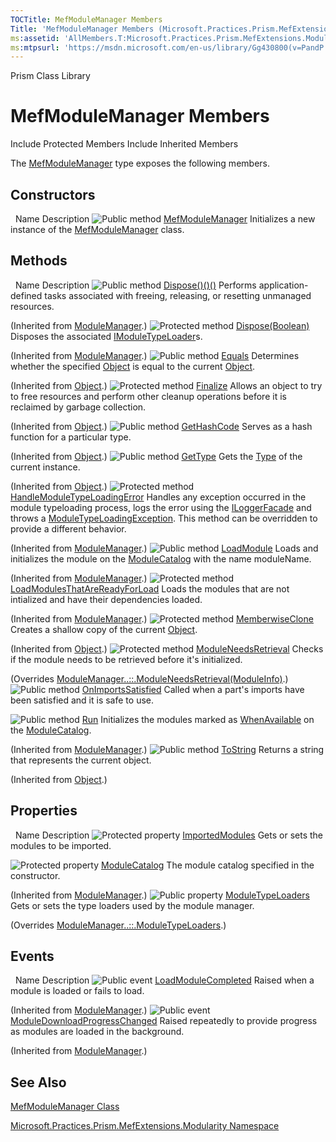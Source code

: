 ```yaml
---
TOCTitle: MefModuleManager Members
Title: 'MefModuleManager Members (Microsoft.Practices.Prism.MefExtensions.Modularity)'
ms:assetid: 'AllMembers.T:Microsoft.Practices.Prism.MefExtensions.Modularity.MefModuleManager'
ms:mtpsurl: 'https://msdn.microsoft.com/en-us/library/Gg430800(v=PandP.50)'
---
```


Prism Class Library

MefModuleManager Members
========================

Include Protected Members
Include Inherited Members

The [MefModuleManager](https://msdn.microsoft.com/t:microsoft.practices.prism.mefextensions.modularity.mefmodulemanager) type exposes the following members.

Constructors
------------

<span id="constructorTableToggle"></span>
 
Name
Description
![](https://msdn.microsoft.com/en-us/Gg430800.pubmethod(en-us,PandP.50).gif "Public method")
[MefModuleManager](https://msdn.microsoft.com/m:microsoft.practices.prism.mefextensions.modularity.mefmodulemanager.)
Initializes a new instance of the [MefModuleManager](https://msdn.microsoft.com/t:microsoft.practices.prism.mefextensions.modularity.mefmodulemanager) class.

Methods
-------

<span id="methodTableToggle"></span>
 
Name
Description
![](https://msdn.microsoft.com/en-us/Gg430800.pubmethod(en-us,PandP.50).gif "Public method")
[Dispose()()()](https://msdn.microsoft.com/m:microsoft.practices.prism.modularity.modulemanager.dispose)
Performs application-defined tasks associated with freeing, releasing, or resetting unmanaged resources.

(Inherited from [ModuleManager](https://msdn.microsoft.com/t:microsoft.practices.prism.modularity.modulemanager).)
![](https://msdn.microsoft.com/en-us/Gg430800.protmethod(en-us,PandP.50).gif "Protected method")
[Dispose(Boolean)](https://msdn.microsoft.com/m:microsoft.practices.prism.modularity.modulemanager.dispose(system.boolean))
Disposes the associated [IModuleTypeLoader](https://msdn.microsoft.com/t:microsoft.practices.prism.modularity.imoduletypeloader)s.

(Inherited from [ModuleManager](https://msdn.microsoft.com/t:microsoft.practices.prism.modularity.modulemanager).)
![](https://msdn.microsoft.com/en-us/Gg430800.pubmethod(en-us,PandP.50).gif "Public method")
[Equals](http://msdn2.microsoft.com/en-us/library/bsc2ak47)
Determines whether the specified [Object](http://msdn2.microsoft.com/en-us/library/e5kfa45b) is equal to the current [Object](http://msdn2.microsoft.com/en-us/library/e5kfa45b).

(Inherited from [Object](http://msdn2.microsoft.com/en-us/library/e5kfa45b).)
![](https://msdn.microsoft.com/en-us/Gg430800.protmethod(en-us,PandP.50).gif "Protected method")
[Finalize](http://msdn2.microsoft.com/en-us/library/4k87zsw7)
Allows an object to try to free resources and perform other cleanup operations before it is reclaimed by garbage collection.

(Inherited from [Object](http://msdn2.microsoft.com/en-us/library/e5kfa45b).)
![](https://msdn.microsoft.com/en-us/Gg430800.pubmethod(en-us,PandP.50).gif "Public method")
[GetHashCode](http://msdn2.microsoft.com/en-us/library/zdee4b3y)
Serves as a hash function for a particular type.

(Inherited from [Object](http://msdn2.microsoft.com/en-us/library/e5kfa45b).)
![](https://msdn.microsoft.com/en-us/Gg430800.pubmethod(en-us,PandP.50).gif "Public method")
[GetType](http://msdn2.microsoft.com/en-us/library/dfwy45w9)
Gets the [Type](http://msdn2.microsoft.com/en-us/library/42892f65) of the current instance.

(Inherited from [Object](http://msdn2.microsoft.com/en-us/library/e5kfa45b).)
![](https://msdn.microsoft.com/en-us/Gg430800.protmethod(en-us,PandP.50).gif "Protected method")
[HandleModuleTypeLoadingError](https://msdn.microsoft.com/m:microsoft.practices.prism.modularity.modulemanager.handlemoduletypeloadingerror(microsoft.practices.prism.modularity.moduleinfo%2csystem.exception))
Handles any exception occurred in the module typeloading process, logs the error using the [ILoggerFacade](https://msdn.microsoft.com/t:microsoft.practices.prism.logging.iloggerfacade) and throws a [ModuleTypeLoadingException](https://msdn.microsoft.com/t:microsoft.practices.prism.modularity.moduletypeloadingexception). This method can be overridden to provide a different behavior.

(Inherited from [ModuleManager](https://msdn.microsoft.com/t:microsoft.practices.prism.modularity.modulemanager).)
![](https://msdn.microsoft.com/en-us/Gg430800.pubmethod(en-us,PandP.50).gif "Public method")
[LoadModule](https://msdn.microsoft.com/m:microsoft.practices.prism.modularity.modulemanager.loadmodule(system.string))
Loads and initializes the module on the [ModuleCatalog](https://msdn.microsoft.com/p:microsoft.practices.prism.modularity.modulemanager.modulecatalog) with the name moduleName.

(Inherited from [ModuleManager](https://msdn.microsoft.com/t:microsoft.practices.prism.modularity.modulemanager).)
![](https://msdn.microsoft.com/en-us/Gg430800.protmethod(en-us,PandP.50).gif "Protected method")
[LoadModulesThatAreReadyForLoad](https://msdn.microsoft.com/m:microsoft.practices.prism.modularity.modulemanager.loadmodulesthatarereadyforload)
Loads the modules that are not intialized and have their dependencies loaded.

(Inherited from [ModuleManager](https://msdn.microsoft.com/t:microsoft.practices.prism.modularity.modulemanager).)
![](https://msdn.microsoft.com/en-us/Gg430800.protmethod(en-us,PandP.50).gif "Protected method")
[MemberwiseClone](http://msdn2.microsoft.com/en-us/library/57ctke0a)
Creates a shallow copy of the current [Object](http://msdn2.microsoft.com/en-us/library/e5kfa45b).

(Inherited from [Object](http://msdn2.microsoft.com/en-us/library/e5kfa45b).)
![](https://msdn.microsoft.com/en-us/Gg430800.protmethod(en-us,PandP.50).gif "Protected method")
[ModuleNeedsRetrieval](https://msdn.microsoft.com/m:microsoft.practices.prism.mefextensions.modularity.mefmodulemanager.moduleneedsretrieval(microsoft.practices.prism.modularity.moduleinfo))
Checks if the module needs to be retrieved before it's initialized.

(Overrides [ModuleManager..::.ModuleNeedsRetrieval(ModuleInfo)](https://msdn.microsoft.com/m:microsoft.practices.prism.modularity.modulemanager.moduleneedsretrieval(microsoft.practices.prism.modularity.moduleinfo)).)
![](https://msdn.microsoft.com/en-us/Gg430800.pubmethod(en-us,PandP.50).gif "Public method")
[OnImportsSatisfied](https://msdn.microsoft.com/m:microsoft.practices.prism.mefextensions.modularity.mefmodulemanager.onimportssatisfied)
Called when a part's imports have been satisfied and it is safe to use.

![](https://msdn.microsoft.com/en-us/Gg430800.pubmethod(en-us,PandP.50).gif "Public method")
[Run](https://msdn.microsoft.com/m:microsoft.practices.prism.modularity.modulemanager.run)
Initializes the modules marked as [WhenAvailable](https://msdn.microsoft.com/t:microsoft.practices.prism.modularity.initializationmode) on the [ModuleCatalog](https://msdn.microsoft.com/p:microsoft.practices.prism.modularity.modulemanager.modulecatalog).

(Inherited from [ModuleManager](https://msdn.microsoft.com/t:microsoft.practices.prism.modularity.modulemanager).)
![](https://msdn.microsoft.com/en-us/Gg430800.pubmethod(en-us,PandP.50).gif "Public method")
[ToString](http://msdn2.microsoft.com/en-us/library/7bxwbwt2)
Returns a string that represents the current object.

(Inherited from [Object](http://msdn2.microsoft.com/en-us/library/e5kfa45b).)

Properties
----------

<span id="propertyTableToggle"></span>
 
Name
Description
![](https://msdn.microsoft.com/en-us/Gg430800.protproperty(en-us,PandP.50).gif "Protected property")
[ImportedModules](https://msdn.microsoft.com/p:microsoft.practices.prism.mefextensions.modularity.mefmodulemanager.importedmodules)
Gets or sets the modules to be imported.

![](https://msdn.microsoft.com/en-us/Gg430800.protproperty(en-us,PandP.50).gif "Protected property")
[ModuleCatalog](https://msdn.microsoft.com/p:microsoft.practices.prism.modularity.modulemanager.modulecatalog)
The module catalog specified in the constructor.

(Inherited from [ModuleManager](https://msdn.microsoft.com/t:microsoft.practices.prism.modularity.modulemanager).)
![](https://msdn.microsoft.com/en-us/Gg430800.pubproperty(en-us,PandP.50).gif "Public property")
[ModuleTypeLoaders](https://msdn.microsoft.com/p:microsoft.practices.prism.mefextensions.modularity.mefmodulemanager.moduletypeloaders)
Gets or sets the type loaders used by the module manager.

(Overrides [ModuleManager..::.ModuleTypeLoaders](https://msdn.microsoft.com/p:microsoft.practices.prism.modularity.modulemanager.moduletypeloaders).)

Events
------

<span id="eventTableToggle"></span>
 
Name
Description
![](https://msdn.microsoft.com/en-us/Gg430800.pubevent(en-us,PandP.50).gif "Public event")
[LoadModuleCompleted](https://msdn.microsoft.com/e:microsoft.practices.prism.modularity.modulemanager.loadmodulecompleted)
Raised when a module is loaded or fails to load.

(Inherited from [ModuleManager](https://msdn.microsoft.com/t:microsoft.practices.prism.modularity.modulemanager).)
![](https://msdn.microsoft.com/en-us/Gg430800.pubevent(en-us,PandP.50).gif "Public event")
[ModuleDownloadProgressChanged](https://msdn.microsoft.com/e:microsoft.practices.prism.modularity.modulemanager.moduledownloadprogresschanged)
Raised repeatedly to provide progress as modules are loaded in the background.

(Inherited from [ModuleManager](https://msdn.microsoft.com/t:microsoft.practices.prism.modularity.modulemanager).)

See Also
--------

<span id="seeAlsoToggle"></span>
[MefModuleManager Class](https://msdn.microsoft.com/t:microsoft.practices.prism.mefextensions.modularity.mefmodulemanager)

[Microsoft.Practices.Prism.MefExtensions.Modularity Namespace](https://msdn.microsoft.com/n:microsoft.practices.prism.mefextensions.modularity)
